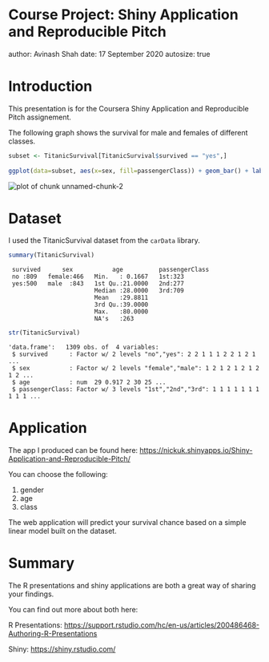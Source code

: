 Course Project: Shiny Application and Reproducible Pitch
========================================================
author: Avinash Shah
date: 17 September 2020
autosize: true



Introduction
========================================================

This presentation is for the Coursera Shiny Application and Reproducible Pitch assignement.


The following graph shows the survival for male and females of different classes.


```r
subset <- TitanicSurvival[TitanicSurvival$survived == "yes",]
    
ggplot(data=subset, aes(x=sex, fill=passengerClass)) + geom_bar() + labs(y="Survived", x="Gender", fill="Class")
```

![plot of chunk unnamed-chunk-2](pres-figure/unnamed-chunk-2-1.png)

Dataset
========================================================

I used the TitanicSurvival dataset from the `carData` library. 


```r
summary(TitanicSurvival)
```

```
 survived      sex           age          passengerClass
 no :809   female:466   Min.   : 0.1667   1st:323       
 yes:500   male  :843   1st Qu.:21.0000   2nd:277       
                        Median :28.0000   3rd:709       
                        Mean   :29.8811                 
                        3rd Qu.:39.0000                 
                        Max.   :80.0000                 
                        NA's   :263                     
```

```r
str(TitanicSurvival)
```

```
'data.frame':	1309 obs. of  4 variables:
 $ survived      : Factor w/ 2 levels "no","yes": 2 2 1 1 1 2 2 1 2 1 ...
 $ sex           : Factor w/ 2 levels "female","male": 1 2 1 2 1 2 1 2 1 2 ...
 $ age           : num  29 0.917 2 30 25 ...
 $ passengerClass: Factor w/ 3 levels "1st","2nd","3rd": 1 1 1 1 1 1 1 1 1 1 ...
```

Application
========================================================

The app I produced can be found here: 
<https://nickuk.shinyapps.io/Shiny-Application-and-Reproducible-Pitch/>

You can choose the following: 

1. gender
2. age 
3. class 

The web application will  predict your survival chance based on a simple linear model built on the dataset.

Summary
========================================================

The R presentations and shiny applications are both a great way of sharing your findings.

You can find out more about both here:

R Presentations: <https://support.rstudio.com/hc/en-us/articles/200486468-Authoring-R-Presentations>

Shiny: <https://shiny.rstudio.com/>

